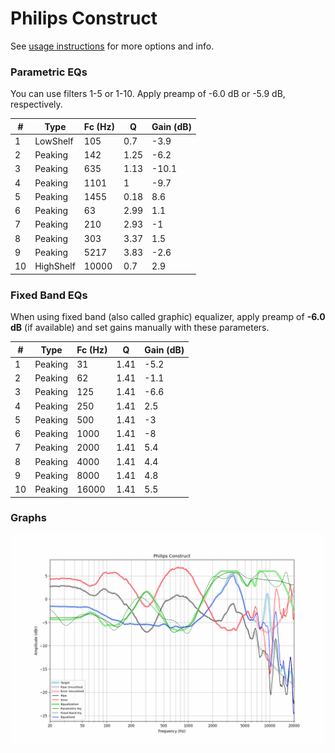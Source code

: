 # Philips Construct
See [usage instructions](https://github.com/jaakkopasanen/AutoEq#usage) for more options and info.

### Parametric EQs
You can use filters 1-5 or 1-10. Apply preamp of -6.0 dB or -5.9 dB, respectively.

|   # | Type      |   Fc (Hz) |    Q |   Gain (dB) |
|-----|-----------|-----------|------|-------------|
|   1 | LowShelf  |       105 | 0.7  |        -3.9 |
|   2 | Peaking   |       142 | 1.25 |        -6.2 |
|   3 | Peaking   |       635 | 1.13 |       -10.1 |
|   4 | Peaking   |      1101 | 1    |        -9.7 |
|   5 | Peaking   |      1455 | 0.18 |         8.6 |
|   6 | Peaking   |        63 | 2.99 |         1.1 |
|   7 | Peaking   |       210 | 2.93 |        -1   |
|   8 | Peaking   |       303 | 3.37 |         1.5 |
|   9 | Peaking   |      5217 | 3.83 |        -2.6 |
|  10 | HighShelf |     10000 | 0.7  |         2.9 |

### Fixed Band EQs
When using fixed band (also called graphic) equalizer, apply preamp of **-6.0 dB** (if available) and set gains manually with these parameters.

|   # | Type    |   Fc (Hz) |    Q |   Gain (dB) |
|-----|---------|-----------|------|-------------|
|   1 | Peaking |        31 | 1.41 |        -5.2 |
|   2 | Peaking |        62 | 1.41 |        -1.1 |
|   3 | Peaking |       125 | 1.41 |        -6.6 |
|   4 | Peaking |       250 | 1.41 |         2.5 |
|   5 | Peaking |       500 | 1.41 |        -3   |
|   6 | Peaking |      1000 | 1.41 |        -8   |
|   7 | Peaking |      2000 | 1.41 |         5.4 |
|   8 | Peaking |      4000 | 1.41 |         4.4 |
|   9 | Peaking |      8000 | 1.41 |         4.8 |
|  10 | Peaking |     16000 | 1.41 |         5.5 |

### Graphs
![](./Philips%20Construct.png)
